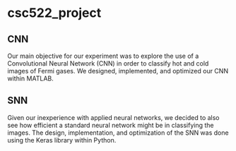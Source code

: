 # csc522_project

## CNN

Our main objective for our experiment was to explore the use of a Convolutional Neural Network (CNN) in order to classify hot and cold images of Fermi gases. We designed, implemented, and optimized our CNN within MATLAB.

## SNN

Given our inexperience with applied neural networks, we decided to also see how efficient a standard neural network might be in classifying the images. The design, implementation, and optimization of the SNN was done using the Keras library within Python.